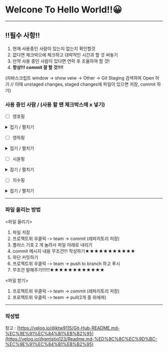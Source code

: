 # Welcone To Hello World!!😀
---
## ‼필수 사항‼
1. 현재 사용중인 사람이 있는지 없는지 확인할것
2. 없다면 체크박으에 체크하고 대략적인 시간과 할 것 써놓기
3. 만약 사용 중인 사람이 있다면 연락 후 조율하여 할 것!
4. **항상!!! commit 잘 할 것!!!!**

  (자바스크립트 window -> show veiw -> Other -> Git Staging 검색하여 Open 하기
  // 이때 unstaged changes, staged changes에 파일이 있으면 저장, commit 하기)
### 사용 중인 사람 / (사용 할 땐 체크박스에 x 넣기)
- [ ] 영호핑
<details>
  <summary>접기 / 펼치기</summary>
  약 00:00 ~ 00:10 | login 기능 수정
</details>


- [ ] 영하핑
<details>
  <summary>접기 / 펼치기</summary>
  약 00:00 ~ 00:10 | login 기능 수정
</details>


- [ ] 시윤핑
<details>
  <summary>접기 / 펼치기</summary>
  약 00:00 ~ 00:10 | login 기능 수정
</details>


- [ ] 지수핑
<details>
  <summary>접기 / 펼치기</summary>
  약 00:00 ~ 00:10 | login 기능 수정
</details>



---
### 파일 올리는 방법
<파일 올리기>
1. 파일 저장
2. 프로젝트위 우클릭 -> team -> commit (레파지토리 저장)
3. 플러스 기호 2 개 눌려서 파일 아래로 내리기
4. commit 메시지 내용 무조건!!! 작성하기★★★★★★★★★★★
5. 하단 커밋하기
6. 프로젝트위 우클릭 -> team -> push to branch 하고 푸시
7. 무조건 말해주기!!!!!!★★★★★★★★★★★★

<파일 받기>
1. 프로젝트위 우클릭 -> team -> commit (레파지토리 저장)
2. 프로젝트위 우클릭 -> team -> pull(2개 중 위에꺼)
---
### 작성법
참고 : [https://velog.io/@ktw9115/Git-Hub-README.md-%EC%9E%91%EC%84%B1%EB%B2%95](https://velog.io/@gmlstjq123/Readme.md-%ED%8C%8C%EC%9D%BC-%EC%9E%91%EC%84%B1%EB%B2%95)
